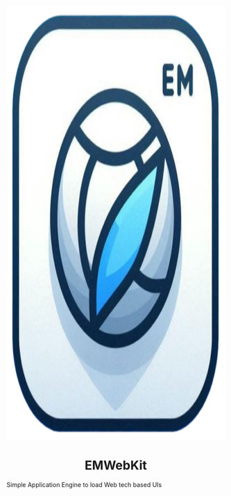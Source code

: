 <p align="center">
  <img style="height:25vh;width:height;" src="_377ccaee-715c-495c-9519-0eb8818d49da_prev_ui.png"/>
  <h1 style="text-align:center;">EMWebKit</h1>
</p>



Simple Application Engine to load Web tech based UIs
